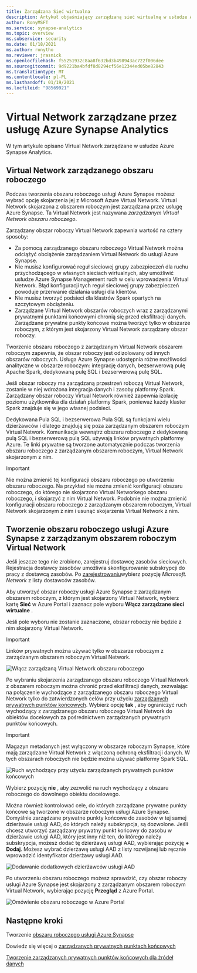 ```yaml
---
title: Zarządzana Sieć wirtualna
description: Artykuł objaśniający zarządzaną sieć wirtualną w usłudze Azure Synapse Analytics
author: RonyMSFT
ms.service: synapse-analytics
ms.topic: overview
ms.subservice: security
ms.date: 01/18/2021
ms.author: ronytho
ms.reviewer: jrasnick
ms.openlocfilehash: f55251932c8aa8f632bd3b498943ac722f006dee
ms.sourcegitcommit: 9d9221ba4bfdf8d8294cf56e12344ed05be82843
ms.translationtype: MT
ms.contentlocale: pl-PL
ms.lasthandoff: 01/19/2021
ms.locfileid: "98569921"
---
```

# <a name="azure-synapse-analytics-managed-virtual-network"></a>Virtual Network zarządzane przez usługę Azure Synapse Analytics

W tym artykule opisano Virtual Network zarządzane w usłudze Azure Synapse Analytics.

## <a name="managed-workspace-virtual-network"></a>Virtual Network zarządzanego obszaru roboczego

Podczas tworzenia obszaru roboczego usługi Azure Synapse możesz wybrać opcję skojarzenia jej z Microsoft Azure Virtual Network. Virtual Network skojarzona z obszarem roboczym jest zarządzana przez usługę Azure Synapse. Ta Virtual Network jest nazywana *zarządzanym Virtual Network obszaru roboczego*.

Zarządzany obszar roboczy Virtual Network zapewnia wartość na cztery sposoby:

- Za pomocą zarządzanego obszaru roboczego Virtual Network można odciążyć obciążenie zarządzaniem Virtual Network do usługi Azure Synapse.
- Nie musisz konfigurować reguł sieciowej grupy zabezpieczeń dla ruchu przychodzącego w własnych sieciach wirtualnych, aby umożliwić usłudze Azure Synapse Management ruch w celu wprowadzenia Virtual Network. Błąd konfiguracji tych reguł sieciowej grupy zabezpieczeń powoduje przerwanie działania usługi dla klientów.
- Nie musisz tworzyć podsieci dla klastrów Spark opartych na szczytowym obciążeniu.
- Zarządzane Virtual Network obszarów roboczych wraz z zarządzanymi prywatnymi punktami końcowymi chronią się przed eksfiltracji danych. Zarządzane prywatne punkty końcowe można tworzyć tylko w obszarze roboczym, z którym jest skojarzony Virtual Network zarządzany obszar roboczy.

Tworzenie obszaru roboczego z zarządzanym Virtual Network obszarem roboczym zapewnia, że obszar roboczy jest odizolowany od innych obszarów roboczych. Usługa Azure Synapse udostępnia różne możliwości analityczne w obszarze roboczym: integrację danych, bezserwerową pulę Apache Spark, dedykowaną pulę SQL i bezserwerową pulę SQL.

Jeśli obszar roboczy ma zarządzaną przestrzeń roboczą Virtual Network, zostanie w niej wdrożona integracja danych i zasoby platformy Spark. Zarządzany obszar roboczy Virtual Network również zapewnia izolację poziomu użytkownika dla działań platformy Spark, ponieważ każdy klaster Spark znajduje się w jego własnej podsieci.

Dedykowana Pula SQL i bezserwerowa Pula SQL są funkcjami wielu dzierżawców i dlatego znajdują się poza zarządzanym obszarem roboczym Virtual Network. Komunikacja wewnątrz obszaru roboczego z dedykowaną pulą SQL i bezserwerową pulą SQL używają linków prywatnych platformy Azure. Te linki prywatne są tworzone automatycznie podczas tworzenia obszaru roboczego z zarządzanym obszarem roboczym, Virtual Network skojarzonym z nim.

>[!IMPORTANT]
>Nie można zmienić tej konfiguracji obszaru roboczego po utworzeniu obszaru roboczego. Na przykład nie można zmienić konfiguracji obszaru roboczego, do którego nie skojarzono Virtual Networkego obszaru roboczego, i skojarzyć z nim Virtual Network. Podobnie nie można zmienić konfiguracji obszaru roboczego z zarządzanym obszarem roboczym, Virtual Network skojarzonym z nim i usunąć skojarzenia Virtual Network z nim.

## <a name="create-an-azure-synapse-workspace-with-a-managed-workspace-virtual-network"></a>Tworzenie obszaru roboczego usługi Azure Synapse z zarządzanym obszarem roboczym Virtual Network

Jeśli jeszcze tego nie zrobiono, zarejestruj dostawcę zasobów sieciowych. Rejestracja dostawcy zasobów umożliwia skonfigurowanie subskrypcji do pracy z dostawcą zasobów. Po [zarejestrowaniu](../../azure-resource-manager/management/resource-providers-and-types.md)wybierz pozycję *Microsoft. Network* z listy dostawców zasobów.

Aby utworzyć obszar roboczy usługi Azure Synapse z zarządzanym obszarem roboczym, z którym jest skojarzony Virtual Network, wybierz kartę **Sieć** w Azure Portal i zaznacz pole wyboru **Włącz zarządzane sieci wirtualne** .

Jeśli pole wyboru nie zostanie zaznaczone, obszar roboczy nie będzie z nim skojarzony Virtual Network.

>[!IMPORTANT]
>Linków prywatnych można używać tylko w obszarze roboczym z zarządzanym obszarem roboczym Virtual Network.

![Włącz zarządzaną Virtual Network obszaru roboczego](./media/synapse-workspace-managed-vnet/enable-managed-vnet-1.png)

Po wybraniu skojarzenia zarządzanego obszaru roboczego Virtual Network z obszarem roboczym można chronić przed eksfiltracji danych, zezwalając na połączenie wychodzące z zarządzanego obszaru roboczego Virtual Network tylko do zatwierdzonych celów przy użyciu [zarządzanych prywatnych punktów końcowych](./synapse-workspace-managed-private-endpoints.md). Wybierz opcję **tak** , aby ograniczyć ruch wychodzący z zarządzanego obszaru roboczego Virtual Network do obiektów docelowych za pośrednictwem zarządzanych prywatnych punktów końcowych. 


>[!IMPORTANT]
>Magazyn metadanych jest wyłączony w obszarze roboczym Synapse, które mają zarządzane Virtual Network z włączoną ochroną eksfiltracji danych. W tych obszarach roboczych nie będzie można używać platformy Spark SQL.

![Ruch wychodzący przy użyciu zarządzanych prywatnych punktów końcowych](./media/synapse-workspace-managed-vnet/select-outbound-connectivity.png)

Wybierz pozycję **nie** , aby zezwolić na ruch wychodzący z obszaru roboczego do dowolnego obiektu docelowego.

Można również kontrolować cele, do których zarządzane prywatne punkty końcowe są tworzone w obszarze roboczym usługi Azure Synapse. Domyślnie zarządzane prywatne punkty końcowe do zasobów w tej samej dzierżawie usługi AAD, do których należy subskrypcja, są dozwolone. Jeśli chcesz utworzyć zarządzany prywatny punkt końcowy do zasobu w dzierżawie usługi AAD, który jest inny niż ten, do którego należy subskrypcja, możesz dodać tę dzierżawę usługi AAD, wybierając pozycję **+ Dodaj**. Możesz wybrać dzierżawę usługi AAD z listy rozwijanej lub ręcznie wprowadzić identyfikator dzierżawy usługi AAD.

![Dodawanie dodatkowych dzierżawców usługi AAD](./media/synapse-workspace-managed-vnet/add-additional-azure-active-directory-tenants.png)

Po utworzeniu obszaru roboczego możesz sprawdzić, czy obszar roboczy usługi Azure Synapse jest skojarzony z zarządzanym obszarem roboczym Virtual Network, wybierając pozycję **Przegląd** z Azure Portal.

![Omówienie obszaru roboczego w Azure Portal](./media/synapse-workspace-managed-vnet/enable-managed-vnet-2.png)

## <a name="next-steps"></a>Następne kroki

Tworzenie [obszaru roboczego usługi Azure Synapse](../quickstart-create-workspace.md)

Dowiedz się więcej o [zarządzanych prywatnych punktach końcowych](./synapse-workspace-managed-private-endpoints.md)

[Tworzenie zarządzanych prywatnych punktów końcowych dla źródeł danych](./how-to-create-managed-private-endpoints.md)

